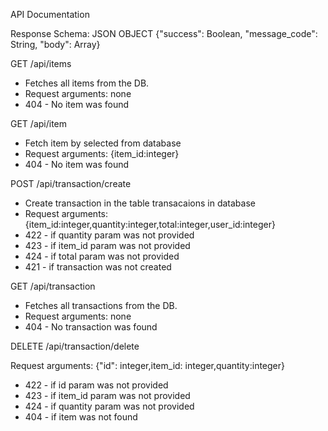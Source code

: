 API Documentation

Response Schema: JSON OBJECT {"success": Boolean, "message_code": String, "body": Array}

GET /api/items

- Fetches all items from the DB.
- Request arguments: none
- 404 - No item was found

GET /api/item

- Fetch item by selected from database
- Request arguments: {item_id:integer}
- 404 - No item was found

POST /api/transaction/create

- Create transaction in the table transacaions in database
- Request arguments: {item_id:integer,quantity:integer,total:integer,user_id:integer}
- 422 - if quantity param was not provided
- 423 - if item_id param was not provided
- 424 - if total param was not provided
- 421 - if transaction was not created

GET /api/transaction

- Fetches all transactions from the DB.
- Request arguments: none
- 404 - No transaction was found

DELETE /api/transaction/delete

Request arguments: {"id": integer,item_id: integer,quantity:integer}

- 422 - if id param was not provided
- 423 - if item_id param was not provided
- 424 - if quantity param was not provided
- 404 - if item was not found
